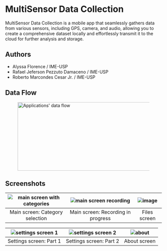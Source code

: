 # MultiSensor Data Collection

MultiSensor Data Collection is a mobile app that seamlessly gathers data from various sensors, including GPS, camera, and audio, allowing you to create a comprehensive dataset locally and effortlessly transmit it to the cloud for further analysis and storage. 


## Authors

- Alyssa Florence / IME-USP
- Rafael Jeferson Pezzuto Damaceno / IME-USP
- Roberto Marcondes Cesar Jr. / IME-USP


## Data Flow

<figure>
    <img src="prototype/data flow.png" alt="Applications' data flow" width="486" height="220">
</figure>


## Screenshots
| ![main screen with categories](https://github.com/rafaelpezzuto/multi-sensor-data-collection/assets/2096125/5e528f6d-036e-4ee6-bee9-95d09b9d4f54) | ![main screen recording](https://github.com/rafaelpezzuto/multi-sensor-data-collection/assets/2096125/6dc2029b-e2cc-4c84-9e53-61beb13296b6) | ![image](https://github.com/rafaelpezzuto/multi-sensor-data-collection/assets/2096125/a05bd337-9c4e-4b9a-b080-e484046b5bd6) |
|:-------------------------------------------------------------------------------------------------------------------------------------------------:|:-------------------------------------------------------------------------------------------------------------------------------------------:|:---------------------------------------------------------------------------------------------------------------------------:|
|                                                          Main screen: Category selection                                                          |                                                     Main screen: Recording in progress                                                      |                                                        Files screen                                                         |

| ![settings screen 1](https://github.com/rafaelpezzuto/multi-sensor-data-collection/assets/2096125/48321511-4944-4b7a-adbe-9dd551ce9030) | ![settings screen 2](https://github.com/rafaelpezzuto/multi-sensor-data-collection/assets/2096125/a6b19b92-8c3d-47e6-bdf6-8e89958bd4a7) | ![about](https://github.com/rafaelpezzuto/multi-sensor-data-collection/assets/2096125/c7a7b80d-65b0-4372-a758-c9af8e6f11f0) |
|:---------------------------------------------------------------------------------------------------------------------------------------:|:---------------------------------------------------------------------------------------------------------------------------------------:|:---------------------------------------------------------------------------------------------------------------------------:|
|                                                         Settings screen: Part 1                                                         |                                                         Settings screen: Part 2                                                         |                                                        About screen                                                         |
